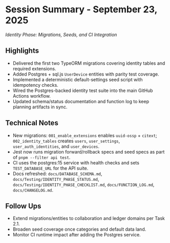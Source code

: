 # Session Summary - September 23, 2025
*Identity Phase: Migrations, Seeds, and CI Integration*

## Highlights
- Delivered the first two TypeORM migrations covering identity tables and required extensions.
- Added Postgres + sql.js `UserDevice` entities with parity test coverage.
- Implemented a deterministic default-settings seed script with idempotency checks.
- Wired the Postgres-backed identity test suite into the main GitHub Actions workflow.
- Updated schema/status documentation and function log to keep planning artifacts in sync.

## Technical Notes
- New migrations: `001_enable_extensions` enables `uuid-ossp` + `citext`; `002_identity_tables` creates `users`, `user_settings`, `user_auth_identities`, and `user_devices`.
- Jest now runs migration forward/rollback specs and seed specs as part of `pnpm --filter api test`.
- CI uses the postgres:15 service with health checks and sets `TEST_DATABASE_URL` for the API suite.
- Docs refreshed: `docs/DATABASE_SCHEMA.md`, `docs/Testing/IDENTITY_PHASE_STATUS.md`, `docs/Testing/IDENTITY_PHASE_CHECKLIST.md`, `docs/FUNCTION_LOG.md`, `docs/CHANGELOG.md`.

## Follow Ups
- Extend migrations/entities to collaboration and ledger domains per Task 2.1.
- Broaden seed coverage once categories and default data land.
- Monitor CI runtime impact after adding the Postgres service.
